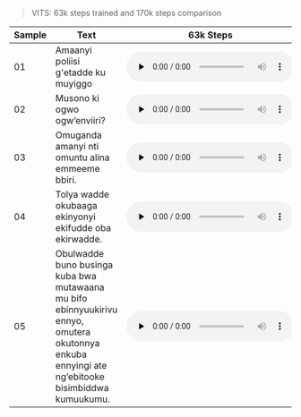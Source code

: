 > VITS: 63k steps trained and 170k steps comparison
<dl>
    <table>
        <thead>
          <tr>
            <th>Sample</th>
            <th>Text</th>
            <th>63k Steps</th>
            <th>170k Steps</th>
            <th>355k Steps</th>
          </tr>
        </thead>
        <tbody>
          <tr>
            <td>01</td>
            <td>Amaanyi poliisi g'etadde ku muyiggo</td>
            <td><audio controls="" preload="none"><source src="samples/sample01-vits.wav"></audio></td>
            <td><audio controls="" preload="none"><source src="vits_samples/sample01-vits.wav"></audio></td>
            <td><audio controls="" preload="none"><source src="vits_samples/sample01-vits_335k.wav"></audio></td>
          </tr>
          <tr>
            <td>02</td>
            <td>Musono ki ogwo ogw’enviiri?</td>
            <td><audio controls="" preload="none"><source src="samples/sample02-vits.wav"></audio></td>
            <td><audio controls="" preload="none"><source src="vits_samples/sample02-vits.wav"></audio></td>
            <td><audio controls="" preload="none"><source src="vits_samples/sample02-vits_335k.wav"></audio></td>
          </tr>
          <tr>
            <td>03</td>
            <td>Omuganda amanyi nti omuntu alina emmeeme bbiri.</td>
            <td><audio controls="" preload="none"><source src="samples/sample03-vits.wav"></audio></td>
            <td><audio controls="" preload="none"><source src="vits_samples/sample03-vits.wav"></audio></td>
            <td><audio controls="" preload="none"><source src="vits_samples/sample03-vits_335k.wav"></audio></td>
          </tr>
          <tr>
            <td>04</td>
            <td>Tolya wadde okubaaga ekinyonyi ekifudde oba ekirwadde.</td>
            <td><audio controls="" preload="none"><source src="samples/sample04-vits.wav"></audio></td>
            <td><audio controls="" preload="none"><source src="vits_samples/sample04-vits.wav"></audio></td>
            <td><audio controls="" preload="none"><source src="vits_samples/sample04-vits_335k.wav"></audio></td>
          </tr>
          <tr>
            <td>05</td>
            <td>Obulwadde buno businga kuba bwa mutawaana mu bifo ebinnyuukirivu ennyo, omutera okutonnya enkuba ennyingi ate ng’ebitooke bisimbiddwa kumuukumu.</td>
            <td><audio controls="" preload="none"><source src="samples/sample05-vits.wav"></audio></td>
            <td><audio controls="" preload="none"><source src="vits_samples/sample05-vits.wav"></audio></td>
            <td><audio controls="" preload="none"><source src="vits_samples/sample05-vits_335k.wav"></audio></td>
          </tr>
        </tbody>
        </table>
</dl>